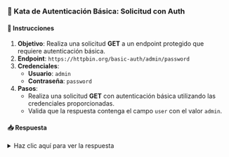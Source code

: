 ### **🔐 Kata de Autenticación Básica: Solicitud con Auth**

#### 📑 Instrucciones

1. **Objetivo**: Realiza una solicitud **GET** a un endpoint protegido que requiere autenticación básica.
2. **Endpoint**: `https://httpbin.org/basic-auth/admin/password`
3. **Credenciales**:
   - **Usuario**: `admin`
   - **Contraseña**: `password`
4. **Pasos**:
   - Realiza una solicitud **GET** con autenticación básica utilizando las credenciales proporcionadas.
   - Valida que la respuesta contenga el campo `user` con el valor `admin`.

#### 📥 Respuesta

<details>
  <summary>Haz clic aquí para ver la respuesta</summary>

```gherkin
Feature: Solicitud con autenticación básica

  Scenario: Acceder a la API con autenticación básica
    Given url 'https://httpbin.org/basic-auth/admin/password'
    And header Authorization = 'Basic YWRtaW46cGFzc3dvcmQ='
    When method get
    Then status 200
    And match response.user == 'admin'
```

</details>